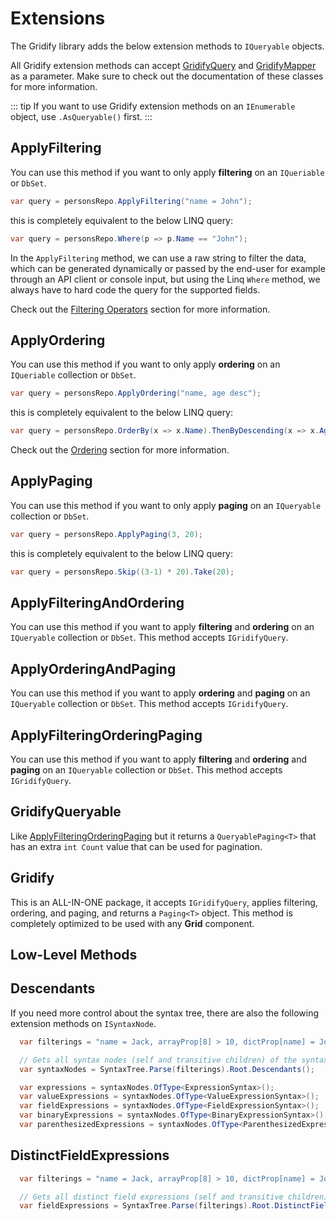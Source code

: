 # Extensions

The Gridify library adds the below extension methods to `IQueryable` objects.

All Gridify extension methods can accept [GridifyQuery](./gridifyQuery.md) and [GridifyMapper](./gridifyMapper.md) as a parameter.
Make sure to check out the documentation of these classes for more information.

::: tip
If you want to use Gridify extension methods on an `IEnumerable` object, use `.AsQueryable()` first.
:::

## ApplyFiltering

You can use this method if you want to only apply **filtering** on an `IQueriable` or `DbSet`.

``` csharp
var query = personsRepo.ApplyFiltering("name = John");
```

this is completely equivalent to the below LINQ query:

``` csharp
var query = personsRepo.Where(p => p.Name == "John");
```

In the `ApplyFiltering` method, we can use a raw string to filter the data, which can be generated dynamically or passed by the end-user for example through an API client or console input, but using the Linq `Where` method, we always have to hard code the query for the supported fields.

Check out the [Filtering Operators](./filtering.md) section for more information.

## ApplyOrdering

You can use this method if you want to only apply **ordering** on an `IQueriable` collection or `DbSet`.

``` csharp
var query = personsRepo.ApplyOrdering("name, age desc");
```

this is completely equivalent to the below LINQ query:

``` csharp
var query = personsRepo.OrderBy(x => x.Name).ThenByDescending(x => x.Age);
```

Check out the [Ordering](./ordering.md) section for more information.

## ApplyPaging

You can use this method if you want to only apply **paging** on an `IQueryable` collection or `DbSet`.

``` csharp
var query = personsRepo.ApplyPaging(3, 20);
```

this is completely equivalent to the below LINQ query:

``` csharp
var query = personsRepo.Skip((3-1) * 20).Take(20);
```

## ApplyFilteringAndOrdering

You can use this method if you want to apply **filtering** and **ordering** on an `IQueryable` collection or `DbSet`. This method accepts `IGridifyQuery`.

## ApplyOrderingAndPaging

You can use this method if you want to apply **ordering** and **paging** on an `IQueryable` collection or `DbSet`. This method accepts `IGridifyQuery`.

## ApplyFilteringOrderingPaging

You can use this method if you want to apply  **filtering** and **ordering** and **paging** on an `IQueryable` collection or `DbSet`. This method accepts `IGridifyQuery`.

## GridifyQueryable

Like [ApplyFilteringOrderingPaging](#ApplyFilteringOrderingPaging) but it returns a `QueryablePaging<T>` that has an extra `int Count` value that can be used for pagination.

## Gridify

This is an ALL-IN-ONE package, it accepts `IGridifyQuery`, applies filtering, ordering, and paging, and returns a `Paging<T>` object.
This method is completely optimized to be used with any **Grid** component.

## Low-Level Methods

## Descendants

If you need more control about the syntax tree, there are also the following extension methods on `ISyntaxNode`.

``` csharp
  var filterings = "name = Jack, arrayProp[8] > 10, dictProp[name] = John";

  // Gets all syntax nodes (self and transitive children) of the syntax tree.
  var syntaxNodes = SyntaxTree.Parse(filterings).Root.Descendants();

  var expressions = syntaxNodes.OfType<ExpressionSyntax>();
  var valueExpressions = syntaxNodes.OfType<ValueExpressionSyntax>();
  var fieldExpressions = syntaxNodes.OfType<FieldExpressionSyntax>();
  var binaryExpressions = syntaxNodes.OfType<BinaryExpressionSyntax>();
  var parenthesizedExpressions = syntaxNodes.OfType<ParenthesizedExpressionSyntax>();
```

## DistinctFieldExpressions

``` csharp
  var filterings = "name = Jack, arrayProp[8] > 10, dictProp[name] = John";

  // Gets all distinct field expressions (self and transitive children) of the syntax tree.
  var fieldExpressions = SyntaxTree.Parse(filterings).Root.DistinctFieldExpressions()
```
